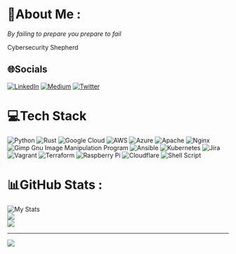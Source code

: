 # 💫About Me :
*By failing to prepare you prepare to fail*

Cybersecurity Shepherd 

## 🌐Socials
[![LinkedIn](https://img.shields.io/badge/LinkedIn-%230077B5.svg?logo=linkedin&logoColor=white)](https://linkedin.com/in/filipchyla) [![Medium](https://img.shields.io/badge/Medium-12100E?logo=medium&logoColor=white)](https://medium.com/@pwgen88) [![Twitter](https://img.shields.io/badge/Twitter-%231DA1F2.svg?logo=Twitter&logoColor=white)](https://twitter.com/kereshnull) 

# 💻Tech Stack
![Python](https://img.shields.io/badge/python-3670A0?style=for-the-badge&logo=python&logoColor=ffdd54) ![Rust](https://img.shields.io/badge/rust-%23000000.svg?style=for-the-badge&amp;logo=rust&amp;logoColor=white) ![Google Cloud](https://img.shields.io/badge/Google%20Cloud-%234285F4.svg?style=for-the-badge&logo=google-cloud&logoColor=white) ![AWS](https://img.shields.io/badge/AWS-%23FF9900.svg?style=for-the-badge&logo=amazon-aws&logoColor=white) ![Azure](https://img.shields.io/badge/azure-%230072C6.svg?style=for-the-badge&logo=azure-devops&logoColor=white) ![Apache](https://img.shields.io/badge/apache-%23D42029.svg?style=for-the-badge&logo=apache&logoColor=white) ![Nginx](https://img.shields.io/badge/nginx-%23009639.svg?style=for-the-badge&logo=nginx&logoColor=white) ![Gimp Gnu Image Manipulation Program](https://img.shields.io/badge/Gimp-657D8B?style=for-the-badge&logo=gimp&logoColor=FFFFFF) ![Ansible](https://img.shields.io/badge/ansible-%231A1918.svg?style=for-the-badge&logo=ansible&logoColor=white) ![Kubernetes](https://img.shields.io/badge/kubernetes-%23326ce5.svg?style=for-the-badge&logo=kubernetes&logoColor=white) ![Jira](https://img.shields.io/badge/jira-%230A0FFF.svg?style=for-the-badge&logo=jira&logoColor=white) ![Vagrant](https://img.shields.io/badge/vagrant-%231563FF.svg?style=for-the-badge&logo=vagrant&logoColor=white) ![Terraform](https://img.shields.io/badge/terraform-%235835CC.svg?style=for-the-badge&logo=terraform&logoColor=white) ![Raspberry Pi](https://img.shields.io/badge/-RaspberryPi-C51A4A?style=for-the-badge&logo=Raspberry-Pi) ![Cloudflare](https://img.shields.io/badge/Cloudflare-F38020?style=for-the-badge&logo=Cloudflare&logoColor=white) ![Shell Script](https://img.shields.io/badge/shell_script-%23121011.svg?style=for-the-badge&logo=gnu-bash&logoColor=white)
# 📊GitHub Stats :
![My Stats](https://github-readme-stats-kappa-red-22.vercel.app/api?username=fchyla&theme=vue&hide_border=false&include_all_commits=false&count_private=false)<br/>
![](https://github-readme-streak-stats.herokuapp.com/?user=fchyla&theme=vue&hide_border=false)<br/>
![](https://github-readme-stats-kappa-red-22.vercel.app/api/top-langs/?username=fchyla&theme=vue&hide_border=false&include_all_commits=false&count_private=false&layout=compact)

---
[![](https://visitcount.itsvg.in/api?id=fchyla&icon=0&color=0)](https://visitcount.itsvg.in)
